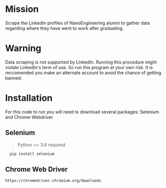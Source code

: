# Mission
Scrape the LinkedIn profiles of NanoEngineering alumni to gather data regarding where they have went to work after graduating. 

# Warning
Data scraping is not supported by LinkedIn. Running this procedure might violate LinkedIn's term of use. So run this program at your own risk. It is reccomended you make an alternate account to avoid the chance of getting banned.

# Installation
For this code to run you will need to download several packages: Selenium and Chrome Webdriver 

## Selenium

> Python >= 3.6 required

 ```bash
   pip install selenium
   ```
## Chrome Web Driver
 ```
 https://chromedriver.chromium.org/downloads
   ```
